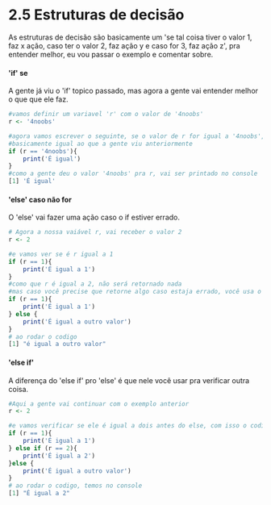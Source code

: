 # 2.5 Estruturas de decisão

As estruturas de decisão são basicamente um 'se tal coisa tiver o valor 1, faz x ação, caso ter o valor 2, faz ação y e caso for 3, faz ação z', pra entender melhor, eu vou passar o exemplo e comentar sobre.


#### 'if' se
A gente já viu o 'if' topico passado, mas agora a gente vai entender melhor o que que ele faz.

```r
#vamos definir um variavel 'r' com o valor de '4noobs'
r <- '4noobs'

#agora vamos escrever o seguinte, se o valor de r for igual a '4noobs', printa 'É igual'.
#basicamente igual ao que a gente viu anteriormente
if (r == '4noobs'){
    print('É igual')
}
#como a gente deu o valor '4noobs' pra r, vai ser printado no console 'É igual'.
[1] 'É igual'
```

#### 'else' caso não for
O 'else' vai fazer uma ação caso o if estiver errado.

```r
# Agora a nossa vaiável r, vai receber o valor 2
r <- 2

#e vamos ver se é r igual a 1
if (r == 1){
    print('É igual a 1')
}
#como que r é igual a 2, não será retornado nada
#mas caso você precise que retorne algo caso estaja errado, você usa o else
if (r == 1){
    print('É igual a 1')
} else {
    print('É igual a outro valor')
}
# ao rodar o codigo
[1] "é igual a outro valor"
```

#### 'else if'
A diferença do 'else if' pro 'else' é que nele você usar pra verificar outra coisa.

```r
#Aqui a gente vai continuar com o exemplo anterior
r <- 2

#e vamos verificar se ele é igual a dois antes do else, com isso o codigo ficaria assim
if (r == 1){
    print('É igual a 1')
} else if (r == 2){
    print('É igual a 2')
}else {
    print('É igual a outro valor')
}
# ao rodar o codigo, temos no console
[1] "É igual a 2"
```
